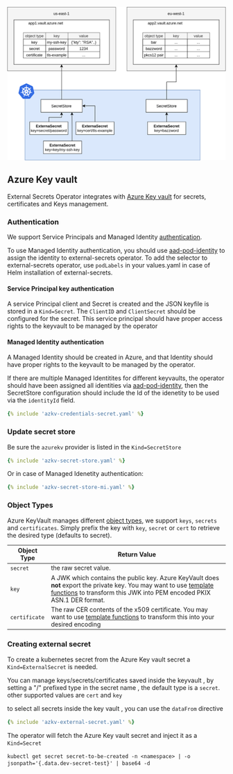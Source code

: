 
![aws sm](./pictures/eso-az-kv-azure-kv.png)

## Azure Key vault

External Secrets Operator integrates with [Azure Key vault](https://azure.microsoft.com/en-us/services/key-vault/) for secrets, certificates and Keys management.

### Authentication

We support Service Principals and Managed Identity [authentication](https://docs.microsoft.com/en-us/azure/key-vault/general/authentication).

To use Managed Identity authentication, you should use [aad-pod-identity](https://azure.github.io/aad-pod-identity/docs/) to assign the identity to external-secrets operator. To add the selector to external-secrets operator, use `podLabels` in your values.yaml in case of Helm installation of external-secrets.

#### Service Principal key authentication

A service Principal client and Secret is created and the JSON keyfile is stored in a `Kind=Secret`. The `ClientID` and `ClientSecret` should be configured for the secret. This service principal should have proper access rights to the keyvault to be managed by the operator

#### Managed Identity authentication

A Managed Identity should be created in Azure, and that Identity should have proper rights to the keyvault to be managed by the operator.

If there are multiple Managed Identitites for different keyvaults, the operator should have been assigned all identities via [aad-pod-identity](https://azure.github.io/aad-pod-identity/docs/), then the SecretStore configuration should include the Id of the idenetity to be used via the `identityId` field.

```yaml
{% include 'azkv-credentials-secret.yaml' %}
```

### Update secret store
Be sure the `azurekv` provider is listed in the `Kind=SecretStore`

```yaml
{% include 'azkv-secret-store.yaml' %}
```

Or in case of Managed Idenetity authentication:

```yaml
{% include 'azkv-secret-store-mi.yaml' %}
```

### Object Types

Azure KeyVault manages different [object types](https://docs.microsoft.com/en-us/azure/key-vault/general/about-keys-secrets-certificates#object-types), we support `keys`, `secrets` and `certificates`. Simply prefix the key with `key`, `secret` or `cert` to retrieve the desired type (defaults to secret).

| Object Type   | Return Value                                                                                                                                                                                                                      |
| ------------- | --------------------------------------------------------------------------------------------------------------------------------------------------------------------------------------------------------------------------------- |
| `secret`      | the raw secret value.                                                                                                                                                                                                             |
| `key`         | A JWK which contains the public key. Azure KeyVault does **not** export the private key. You may want to use [template functions](guides-templating.md) to transform this JWK into PEM encoded PKIX ASN.1 DER format. |
| `certificate` | The raw CER contents of the x509 certificate. You may want to use [template functions](guides-templating.md) to transform this into your desired encoding                                                             |


### Creating external secret

To create a kubernetes secret from the Azure Key vault secret a `Kind=ExternalSecret` is needed.

You can manage keys/secrets/certificates saved inside the keyvault , by setting a "/" prefixed type in the secret name , the default type is a `secret`. other supported values are `cert` and `key`

to select all secrets inside the key vault , you can use the `dataFrom` directive

```yaml
{% include 'azkv-external-secret.yaml' %}
```

The operator will fetch the Azure Key vault secret and inject it as a `Kind=Secret`
```
kubectl get secret secret-to-be-created -n <namespace> | -o jsonpath='{.data.dev-secret-test}' | base64 -d
```
